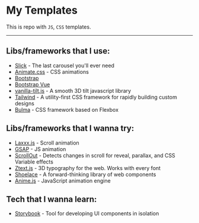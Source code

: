 # My Templates
This is repo with `JS`, `CSS` templates.

------



## Libs/frameworks that I use:

- [Slick](https://kenwheeler.github.io/slick/) - The last carousel you'll ever need
- [Animate.css](https://animate.style/) - CSS animations
- [Bootstrap](https://getbootstrap.com/)
- [Bootstrap Vue](https://bootstrap-vue.org/)
- [vanilla-tilt.js](https://micku7zu.github.io/vanilla-tilt.js/) - A smooth 3D tilt javascript library
- [Tailwind](https://tailwindcss.com/) - A utility-first CSS framework for rapidly building custom designs
- [Bulma](https://bulma.io/) - CSS framework based on Flexbox



## Libs/frameworks that I wanna try:

- [Laxxx.js](https://github.com/alexfoxy/lax.js) - Scroll animation
- [GSAP](https://greensock.com/gsap) - JS animation
- [ScrollOut](https://scroll-out.github.io) - Detects changes in scroll for reveal, parallax, and CSS Variable effects
- [Ztext.js](https://bennettfeely.com/ztext) - 3D typography for the web. Works with every font
- [Shoelace](https://shoelace.style/) - A forward-thinking library of web components
- [Anime.js](https://github.com/juliangarnier/anime) - JavaScript animation engine



## Tech that I wanna learn:

- [Storybook](https://storybook.js.org) - Tool for developing UI components in isolation

